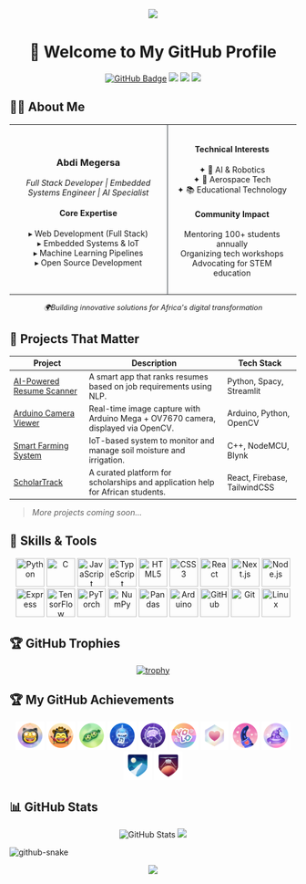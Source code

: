 <p align="center">
  <img src="https://capsule-render.vercel.app/api?text=Hi%20There,%20I'm%20Abdi!&animation=fadeIn&type=waving&color=gradient&height=200&section=header"/>
</p>

<h1 align="center">👋 Welcome to My GitHub Profile</h1>

<p align="center">
  <a href="https://github.com/Hope0351"><img src="https://img.shields.io/badge/Followers-641-blue?style=social&logo=github" alt="GitHub Badge"></a>
  <a href="mailto:abdimegersa02@gmail.com"><img src="https://img.shields.io/badge/Email-D14836?style=flat&logo=gmail&logoColor=white"/></a>
  <a href="https://www.linkedin.com/in/abdi-megersa/"><img src="https://img.shields.io/badge/LinkedIn-0077B5?style=flat&logo=linkedin&logoColor=white"/></a>
  <a href="https://twitter.com/yourhandle"><img src="https://img.shields.io/badge/Twitter-1DA1F2?style=flat&logo=twitter&logoColor=white"/></a>
</p>

 

## 🧑‍💼 About Me

<div align="center">

<table>
  <tr>
    <td width="55%" style="padding: 15px; border-right: 1px solid #30363d;">
      <h3 align="center">Abdi Megersa</h3>
      <p align="center" style="font-style: italic;">Full Stack Developer | Embedded Systems Engineer | AI Specialist</p>
      <h4 align="center">Core Expertise</h4>
      <ul style="list-style-type: none; padding-left: 0; text-align: center;">
        <li>▸ Web Development (Full Stack)</li>
        <li>▸ Embedded Systems & IoT</li>
        <li>▸ Machine Learning Pipelines</li>
        <li>▸ Open Source Development</li>
      </ul>
    </td>
    <td width="45%" style="padding: 15px;">
      <h4 align="center">Technical Interests</h4>
      <ul style="list-style-type: none; padding-left: 0; text-align: center;">
        <li>✦ 🤖 AI & Robotics</li>
        <li>✦ 🚀 Aerospace Tech</li>
        <li>✦ 📚 Educational Technology</li>
      </ul>
      <h4 align="center">Community Impact</h4>
      <p align="center">
        Mentoring 100+ students annually<br>
        Organizing tech workshops<br>
        Advocating for STEM education
      </p>
    </td>
  </tr>
</table>

<p align="center" style="font-size: 0.9em; margin-top: 10px;">
  <em>🌍Building innovative solutions for Africa's digital transformation</em>
</p>

</div>
 

## 🚀 Projects That Matter

| Project                                                                    | Description                                                                      | Tech Stack                   |
| -------------------------------------------------------------------------- | -------------------------------------------------------------------------------- | ---------------------------- |
| [AI-Powered Resume Scanner](https://github.com/Hope0351/resume-scanner)    | A smart app that ranks resumes based on job requirements using NLP.              | Python, Spacy, Streamlit     |
| [Arduino Camera Viewer](https://github.com/Hope0351/arduino-camera-viewer) | Real-time image capture with Arduino Mega + OV7670 camera, displayed via OpenCV. | Arduino, Python, OpenCV      |
| [Smart Farming System](https://github.com/Hope0351/smart-farm)             | IoT-based system to monitor and manage soil moisture and irrigation.             | C++, NodeMCU, Blynk          |
| [ScholarTrack](https://github.com/Hope0351/scholartrack)                   | A curated platform for scholarships and application help for African students.   | React, Firebase, TailwindCSS |

> *More projects coming soon...*

 

## 💼 Skills & Tools

<p align="center">
  <!-- Programming Languages -->
  <img src="https://cdn.jsdelivr.net/gh/devicons/devicon/icons/python/python-original.svg" width="50" height="50" title="Python"/>
  <img src="https://cdn.jsdelivr.net/gh/devicons/devicon/icons/c/c-original.svg" width="50" height="50" title="C"/>
  <img src="https://cdn.jsdelivr.net/gh/devicons/devicon/icons/javascript/javascript-original.svg" width="50" height="50" title="JavaScript"/>
  <img src="https://cdn.jsdelivr.net/gh/devicons/devicon/icons/typescript/typescript-original.svg" width="50" height="50" title="TypeScript"/>
  <img src="https://cdn.jsdelivr.net/gh/devicons/devicon/icons/html5/html5-original.svg" width="50" height="50" title="HTML5"/>
  <img src="https://cdn.jsdelivr.net/gh/devicons/devicon/icons/css3/css3-original.svg" width="50" height="50" title="CSS3"/>

  <!-- Web Frameworks -->
  <img src="https://cdn.jsdelivr.net/gh/devicons/devicon/icons/react/react-original.svg" width="50" height="50" title="React"/>
  <img src="https://cdn.jsdelivr.net/gh/devicons/devicon/icons/nextjs/nextjs-original.svg" width="50" height="50" title="Next.js"/>
  <img src="https://cdn.jsdelivr.net/gh/devicons/devicon/icons/nodejs/nodejs-original.svg" width="50" height="50" title="Node.js"/>
  <img src="https://cdn.jsdelivr.net/gh/devicons/devicon/icons/express/express-original.svg" width="50" height="50" title="Express"/>

  <!-- AI & Data -->
  <img src="https://cdn.jsdelivr.net/gh/devicons/devicon/icons/tensorflow/tensorflow-original.svg" width="50" height="50" title="TensorFlow"/>
  <img src="https://cdn.jsdelivr.net/gh/devicons/devicon/icons/pytorch/pytorch-original.svg" width="50" height="50" title="PyTorch"/>
  <img src="https://cdn.jsdelivr.net/gh/devicons/devicon/icons/numpy/numpy-original.svg" width="50" height="50" title="NumPy"/>
  <img src="https://cdn.jsdelivr.net/gh/devicons/devicon/icons/pandas/pandas-original.svg" width="50" height="50" title="Pandas"/>

  <!-- Tools & DevOps -->
  <img src="https://cdn.jsdelivr.net/gh/devicons/devicon/icons/arduino/arduino-original.svg" width="50" height="50" title="Arduino"/>
  <img src="https://cdn.jsdelivr.net/gh/devicons/devicon/icons/github/github-original.svg" width="50" height="50" title="GitHub"/>
  <img src="https://cdn.jsdelivr.net/gh/devicons/devicon/icons/git/git-original.svg" width="50" height="50" title="Git"/>
  <img src="https://cdn.jsdelivr.net/gh/devicons/devicon/icons/linux/linux-original.svg" width="50" height="50" title="Linux"/>
</p>


## 🏆 GitHub Trophies

<div align="center">
  
[![trophy](https://github-profile-trophy.vercel.app/?username=Hope0351&theme=onedark&column=6&margin-w=15&margin-h=15&no-frame=false&rank=SECRET,SSS,SS,S,AAA,AA,A,B,C)](https://github.com/ryo-ma/github-profile-trophy)

</div>

 ## 🏆 My GitHub Achievements

<p align="center">
  <img src="https://github.com/Schweinepriester/github-profile-achievements/raw/main/images/starstruck-default.png" width="50" height="50" alt="Starstruck Badge"/>
  <img src="https://github.com/Schweinepriester/github-profile-achievements/raw/main/images/quickdraw-default.png" width="50" height="50" alt="Quickdraw Badge"/>
  <img src="https://github.com/Schweinepriester/github-profile-achievements/raw/main/images/pair-extraordinaire-default.png" width="50" height="50" alt="Pair Extraordinaire Badge"/>
  <img src="https://github.com/Schweinepriester/github-profile-achievements/raw/main/images/pull-shark-default.png" width="50" height="50" alt="Pull Shark Badge"/>
  <img src="https://github.com/Schweinepriester/github-profile-achievements/raw/main/images/galaxy-brain-default.png" width="50" height="50" alt="Galaxy Brain Badge"/>
  <img src="https://github.com/Schweinepriester/github-profile-achievements/raw/main/images/yolo-default.png" width="50" height="50" alt="YOLO Badge"/>
  <img src="https://github.com/Schweinepriester/github-profile-achievements/raw/main/images/public-sponsor-default.png" width="50" height="50" alt="Public Sponsor Badge"/>
  <img src="https://github.com/Schweinepriester/github-profile-achievements/raw/main/images/heart-on-your-sleeve-default.png" width="50" height="50" alt="Heart On Your Sleeve Badge"/>
  <img src="https://github.com/Schweinepriester/github-profile-achievements/raw/main/images/open-sourcerer-default.png" width="50" height="50" alt="Open Sourcerer Badge"/>
  <img src="https://github.com/Schweinepriester/github-profile-achievements/raw/main/images/arctic-code-vault-contributor-default.png" width="50" height="50" alt="Arctic Code Vault Contributor Badge"/>
  <img src="https://github.com/Schweinepriester/github-profile-achievements/raw/main/images/mars-2020-contributor-default.png" width="50" height="50" alt="Mars 2020 Contributor Badge"/>
</p>

## 📊 GitHub Stats

<p align="center">
  <img src="https://github-readme-stats.vercel.app/api?username=Hope0351&show_icons=true&theme=radical" alt="GitHub Stats"/>
  <img src="https://github-readme-stats.vercel.app/api/top-langs/?username=Hope0351&layout=compact&theme=radical"/>
</p>
<picture>
  <source media="(prefers-color-scheme: dark)" srcset="https://raw.githubusercontent.com/tobiasmeyhoefer/tobiasmeyhoefer/output/github-snake-dark.svg" />
  <source media="(prefers-color-scheme: light)" srcset="https://raw.githubusercontent.com/tobiasmeyhoefer/tobiasmeyhoefer/output/github-snake.svg" />
  <img alt="github-snake" src="https://raw.githubusercontent.com/tobiasmeyhoefer/tobiasmeyhoefer/output/github-snake.svg" />
</picture>
<p align="center">
  <img src="https://capsule-render.vercel.app/api?text=Thanks%20for%20visiting!&animation=fadeIn&type=waving&color=gradient&height=120&section=footer"/>
</p>

